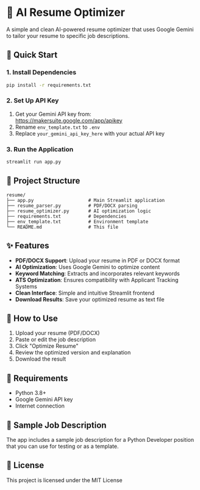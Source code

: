 # 🤖 AI Resume Optimizer

A simple and clean AI-powered resume optimizer that uses Google Gemini to tailor your resume to specific job descriptions.

## 🚀 Quick Start

### 1. Install Dependencies
```bash
pip install -r requirements.txt
```

### 2. Set Up API Key
1. Get your Gemini API key from: https://makersuite.google.com/app/apikey
2. Rename `env_template.txt` to `.env`
3. Replace `your_gemini_api_key_here` with your actual API key

### 3. Run the Application
```bash
streamlit run app.py
```

## 📁 Project Structure
```
resume/
├── app.py                    # Main Streamlit application
├── resume_parser.py          # PDF/DOCX parsing
├── resume_optimizer.py       # AI optimization logic
├── requirements.txt          # Dependencies
├── env_template.txt          # Environment template
└── README.md                 # This file
```

## ✨ Features
- **PDF/DOCX Support**: Upload your resume in PDF or DOCX format
- **AI Optimization**: Uses Google Gemini to optimize content
- **Keyword Matching**: Extracts and incorporates relevant keywords
- **ATS Optimization**: Ensures compatibility with Applicant Tracking Systems
- **Clean Interface**: Simple and intuitive Streamlit frontend
- **Download Results**: Save your optimized resume as text file

## 🎯 How to Use
1. Upload your resume (PDF/DOCX)
2. Paste or edit the job description
3. Click "Optimize Resume"
4. Review the optimized version and explanation
5. Download the result

## 🔧 Requirements
- Python 3.8+
- Google Gemini API key
- Internet connection

## 📝 Sample Job Description
The app includes a sample job description for a Python Developer position that you can use for testing or as a template.

## 📄 License
This project is licensed under the MIT License

